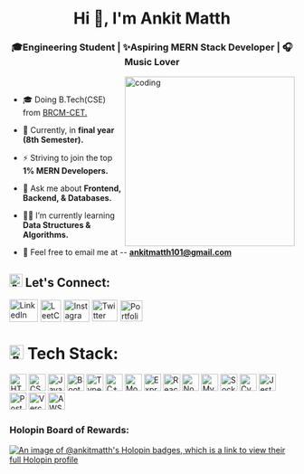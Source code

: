 <h1 align="center">Hi 👋, I'm Ankit Matth</h1>
<h3 align="center">🎓Engineering Student | ✨Aspiring MERN Stack Developer | 🎧Music Lover</h3>
<!-- https://github.com/Ankit-Matth/Ankit-Matth/assets/146843890/fde4cb18-e27c-46f6-a714-46cdefaa1d31 -->
<img align="right" alt="coding" width="300" src="https://github.com/user-attachments/assets/1a96906d-fd7f-4c9d-be24-18d7b60d4581">
<br>

- 🎓 Doing B.Tech(CSE) from [BRCM-CET.](https://www.brcmcet.edu.in/)

- 🏫 Currently, in **final year (8th Semester).**

- ⚡ Striving to join the top **1% MERN Developers.**

- 💬 Ask me about **Frontend, Backend, & Databases.**

- 👨‍💻 I’m currently learning **Data Structures & Algorithms.**

- 📧 Feel free to email me at -- **ankitmatth101@gmail.com**

<h2 align="left"><img src="https://em-content.zobj.net/source/microsoft-teams/363/handshake_1f91d.png" alt="🤝" width="23" height="23"> Let's Connect:</h2>

<p style="display: flex; align-items: center; gap: 5px;">
  <a href="https://linkedin.com/in/ankit-matth" target="blank">
    <img src="https://raw.githubusercontent.com/rahuldkjain/github-profile-readme-generator/master/src/images/icons/Social/linked-in-alt.svg" alt="LinkedIn" height="40" width="50" /></a>
  <a href="https://www.leetcode.com/ankit-matth" target="blank">
    <img src="https://github.com/user-attachments/assets/adf2daaf-813f-4ec2-be2d-38f8c62dd3f1" alt="LeetCode" height="39" width="36" /></a>
  <a href="https://instagram.com/ankit_matth_" target="blank">
    <img src="https://raw.githubusercontent.com/rahuldkjain/github-profile-readme-generator/master/src/images/icons/Social/instagram.svg" alt="Instagram" height="39" width="45" /></a>
  <a href="https://x.com/ankit_matth" target="blank">
    <picture>
      <source media="(prefers-color-scheme: dark)" srcset="https://github.com/user-attachments/assets/ebae29ef-a00a-421b-b7b3-6c175c5fa24c">
      <source media="(prefers-color-scheme: light)" srcset="https://github.com/user-attachments/assets/3a603b07-4337-40fe-a91d-40a4ea2fc24f">
      <img src="https://github.com/user-attachments/assets/f8d88844-df3a-4ef0-82dc-334315f4d3fa" alt="Twitter" height="38" width="45">
    </picture>
  </a>
  <a href="https://ankit-matth-portfolio.vercel.app/" target="blank">
    <img src="https://github.com/Ankit-Matth/my-portfolio/blob/main/frontend/public/favicon.ico" alt="Portfolio" height="37" width="39" />
  </a>
</p>

<h1><img src="https://em-content.zobj.net/source/microsoft-teams/363/man-technologist_1f468-200d-1f4bb.png" alt="👨‍💻" width="25" height="25"> Tech Stack:</h1>
<p>
  <a href="https://www.w3.org/html/" target="_blank" rel="noreferrer">
    <img src="https://img.shields.io/badge/-HTML5-E34F26?logo=html5&logoColor=white" alt="HTML5" height="30"></a>
  <a href="https://www.w3schools.com/css/" target="_blank" rel="noreferrer">
    <img src="https://img.shields.io/badge/-CSS3-1572B6?logo=css3&logoColor=white" alt="CSS3" height="30"></a>
  <a href="https://developer.mozilla.org/en-US/docs/Web/JavaScript" target="_blank" rel="noreferrer">
    <img src="https://img.shields.io/badge/-JavaScript-E10098?logo=javascript&logoColor=F7DF1E" alt="JavaScript" height="30"></a>
  <a href="https://getbootstrap.com" target="_blank" rel="noreferrer">
    <img src="https://img.shields.io/badge/-Bootstrap-7952B3?logo=bootstrap&logoColor=white" alt="Bootstrap" height="30"></a>
  <a href="https://www.typescriptlang.org/" target="_blank" rel="noreferrer">
    <img src="https://img.shields.io/badge/-TypeScript-3178C6?logo=typescript&logoColor=white" alt="TypeScript" height="30"></a>
  <a href="https://www.w3schools.com/cpp/" target="_blank" rel="noreferrer">
    <img src="https://img.shields.io/badge/-C++-00599C?logo=cplusplus&logoColor=white" alt="C++" height="30"></a>
  <a href="https://www.mongodb.com/" target="_blank" rel="noreferrer">
    <img src="https://img.shields.io/badge/-MongoDB-47A248?logo=mongodb&logoColor=white" alt="MongoDB" height="30"></a>
  <a href="https://expressjs.com" target="_blank" rel="noreferrer">
    <img src="https://img.shields.io/badge/-Express-000000?logo=express&logoColor=white" alt="Express" height="30"></a>
  <a href="https://reactjs.org/" target="_blank" rel="noreferrer">
    <img src="https://img.shields.io/badge/-React-61DAFB?logo=react&logoColor=black" alt="React" height="30"></a>
  <a href="https://nodejs.org" target="_blank" rel="noreferrer">
    <img src="https://img.shields.io/badge/-Node.js-339933?logo=node.js&logoColor=white" alt="Node.js" height="30"></a>
  <a href="https://www.mysql.com/" target="_blank" rel="noreferrer">
    <img src="https://img.shields.io/badge/-MySQL-4479A1?logo=mysql&logoColor=white" alt="MySQL" height="30"></a>
  <a href="https://socket.io/" target="_blank" rel="noreferrer">
    <img src="https://img.shields.io/badge/-Socket.io-010101?logo=socket.io&logoColor=white" alt="Socket.io" height="30"></a>
  <a href="https://www.cypress.io" target="_blank" rel="noreferrer">
    <img src="https://img.shields.io/badge/-Cypress-17202C?logo=cypress&logoColor=white" alt="Cypress" height="30"></a>
  <a href="https://jestjs.io/" target="_blank" rel="noreferrer">
    <img src="https://img.shields.io/badge/-Jest-C21325?logo=jest&logoColor=white" alt="Jest" height="30"></a>
  <a href="https://postman.com" target="_blank" rel="noreferrer">
    <img src="https://img.shields.io/badge/-Postman-FF6C37?logo=postman&logoColor=white" alt="Postman" height="30"></a>
  <a href="https://vercel.com/" target="_blank" rel="noreferrer">
    <img src="https://img.shields.io/badge/-Vercel-000000?logo=vercel&logoColor=white" alt="Vercel" height="30"></a>
  <a href="https://aws.amazon.com/" target="_blank" rel="noreferrer">
    <img src="https://img.shields.io/badge/-AWS-%23FF9900.svg?logo=amazonaws&logoColor=white" alt="AWS" height="30"></a>
</p>


<h3>Holopin Board of Rewards:</h3>

[![An image of @ankitmatth's Holopin badges, which is a link to view their full Holopin profile](https://holopin.me/ankitmatth)](https://holopin.io/@ankitmatth)
